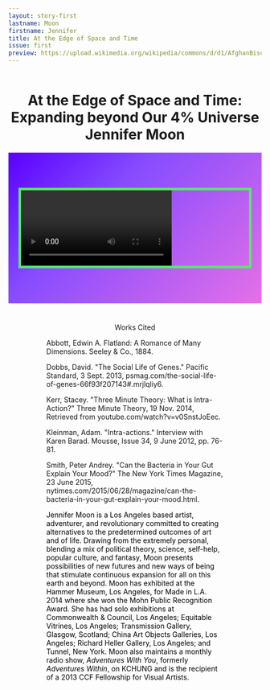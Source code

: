 ```yaml
---
layout: story-first
lastname: Moon
firstname: Jennifer
title: At the Edge of Space and Time
issue: first
preview: https://upload.wikimedia.org/wikipedia/commons/d/d1/AfghanBiscuit.jpg
---
```


<style>

@media screen and (min-width: 800px) {

.intro p {
	width: 30%;
}

}

.section {
	position: relative;

}

.intro {
	
    color: #ffffff;
    font-size: 1.1em;
}

.story-title {
	text-align: center;
	padding-top: 3%;
}

.intro p {
	position: absolute;
	transform: rotate(0);
  transition: transform 8s 0.2s cubic-bezier(0,.87,.16,1);
}

.intro-p1 {
	left:8%;
}

.intro-p2 {
	left: 45%;
	top: 35%;
}

.loaded p.skew {
  transform: rotate(-10deg);
}
.loaded p.skew span {
  transform: rotate(-10deg);
}

.story {
	position: relative;
	background: rgb(89,0,255); /* Old browsers */
background: -moz-linear-gradient(-45deg, rgba(89,0,255,1) 0%, rgba(135,76,255,1) 36%, rgba(229,112,231,1) 100%); /* FF3.6-15 */
background: -webkit-linear-gradient(-45deg, rgba(89,0,255,1) 0%,rgba(135,76,255,1) 36%,rgba(229,112,231,1) 100%); /* Chrome10-25,Safari5.1-6 */
background: linear-gradient(135deg, rgba(89,0,255,1) 0%,rgba(135,76,255,1) 36%,rgba(229,112,231,1) 100%); /* W3C, IE10+, FF16+, Chrome26+, Opera12+, Safari7+ */
filter: progid:DXImageTransform.Microsoft.gradient( startColorstr='#5900ff', endColorstr='#e570e7',GradientType=1 ); /* IE6-9 fallback on horizontal gradient */
}

.video-container {
	border: 5px solid #54EA66;
	width: 90%;
	margin: 0 auto;

}

.detail {
	width: 70%;
	margin: 0 auto;
	padding: 5%;
}

.bio {
	padding-bottom: 5em!important;
}

@media screen and (min-width: 800px) {

.story {
		padding: 5em 0;
	}

}

</style>

<div class="story-wrapper">
	<div class="section title-p full">
			<h1 class="story-title">At the Edge of Space and Time: Expanding beyond Our 4% Universe<br>
				<span>Jennifer Moon</span>
			</h1>
			<div class="intro">
<p class="intro-p1 skew">Excerpt from Jennifer Moon and laub's performance for <span class="italics"><span class="bold">In Real Life:</span></span> 100 Days of Film and Performance at the Hammer Museum, Los Angeles.
</p>
</div>
</div>
	<div class="story full">
<div class="video-container">
<video controls>
  <source src="{{ site.url }}/assets/video/Moon-laub_4percentUniverse-segment.mp4" type="video/mp4">
  <source src="/path/to/video.webm" type="video/webm">
  <!-- Captions are optional -->
  <track kind="captions" label="English captions" src="/path/to/captions.vtt" srclang="en" default>
</video>
</div>



</div>

<div class="green-gradient section">
	<div class="detail">
	<p style="text-align: center;">Works Cited</p>
<p>Abbott, Edwin A. <span class="italics">Flatland: A Romance of Many Dimensions.</span> Seeley & Co., 1884.</p>

<p>Dobbs, David. &quot;The Social Life of Genes.&quot;  <span class="italics">Pacific Standard</span>, 3 Sept. 2013, psmag.com/the-social-life-of-genes-66f93f207143#.mrjlqliy6.</p>

<p>Kerr, Stacey. &quot;Three Minute Theory: What is Intra-Action?&quot;  <span class="italics">Three Minute Theory</span>, 19 Nov. 2014, Retrieved from youtube.com/watch?v=v0SnstJoEec.</p>

<p>Kleinman, Adam. &quot;Intra-actions.&quot; Interview with Karen Barad.  <span class="italics">Mousse</span>, Issue 34, 9 June 2012, pp. 76-81.</p>

<p>Smith, Peter Andrey. &quot;Can the Bacteria in Your Gut Explain Your Mood?&quot;  <span class="italics">The New York Times Magazine</span>, 23 June 2015, nytimes.com/2015/06/28/magazine/can-the-bacteria-in-your-gut-explain-your-mood.html.</p>

<p style="color: #000000;" class="bio">Jennifer Moon is a Los Angeles based artist, adventurer, and revolutionary committed to creating alternatives to the predetermined outcomes of art and of life. Drawing from the extremely personal, blending a mix of political theory, science, self-help, popular culture, and fantasy, Moon presents possibilities of new futures and new ways of being that stimulate continuous expansion for all on this earth and beyond. Moon has exhibited at the Hammer Museum, Los Angeles, for Made in L.A. 2014 where she won the Mohn Public Recognition Award. She has had solo exhibitions at Commonwealth & Council, Los Angeles; Equitable Vitrines, Los Angeles; Transmission Gallery, Glasgow, Scotland; China Art Objects Galleries, Los Angeles; Richard Heller Gallery, Los Angeles; and Tunnel, New York. Moon also maintains a monthly radio show, <i>Adventures With You</i>, formerly <i>Adventures Within</i>, on KCHUNG and is the recipient of a 2013 CCF Fellowship for Visual Artists.</p>

</div>

</div>




</div>
<script>
  (function(i,s,o,g,r,a,m){i['GoogleAnalyticsObject']=r;i[r]=i[r]||function(){
  (i[r].q=i[r].q||[]).push(arguments)},i[r].l=1*new Date();a=s.createElement(o),
  m=s.getElementsByTagName(o)[0];a.async=1;a.src=g;m.parentNode.insertBefore(a,m)
  })(window,document,'script','https://www.google-analytics.com/analytics.js','ga');

  ga('create', 'UA-93682415-1', 'auto');
  ga('send', 'pageview');

</script>
